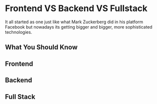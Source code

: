 # Frontend VS Backend VS Fullstack
It all started as one just like what Mark Zuckerberg
did in his platform Facebook but nowadays its getting
bigger and bigger, more sophisticated technologies.

## What You Should Know

## Frontend

## Backend

## Full Stack
